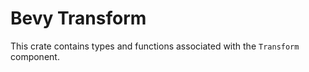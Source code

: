 # Bevy Transform

This crate contains types and functions associated with the `Transform` component.
